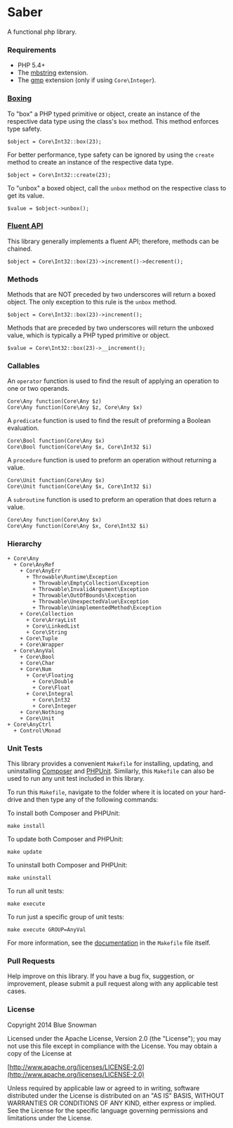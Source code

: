 Saber
==========

A functional php library.

### Requirements

* PHP 5.4+
* The [mbstring](http://php.net/manual/en/book.mbstring.php) extension.
* The [gmp](http://php.net/manual/en/book.gmp.php) extension (only if using `Core\Integer`).

### [Boxing](http://msdn.microsoft.com/en-us/library/yz2be5wk.aspx)

To "box" a PHP typed primitive or object, create an instance of the respective data type using the
class's `box` method.  This method enforces type safety.

````
$object = Core\Int32::box(23);
````

For better performance, type safety can be ignored by using the `create` method to create an instance
of the respective data type.

````
$object = Core\Int32::create(23);
````

To "unbox" a boxed object, call the `unbox` method on the respective class to get its value.

````
$value = $object->unbox();
````

### [Fluent API](http://en.wikipedia.org/wiki/Fluent_interface)

This library generally implements a fluent API; therefore, methods can be chained.

````
$object = Core\Int32::box(23)->increment()->decrement();
````

### Methods

Methods that are NOT preceded by two underscores will return a boxed object.  The only exception
to this rule is the `unbox` method.

````
$object = Core\Int32::box(23)->increment();
````

Methods that are preceded by two underscores will return the unboxed value, which is typically a
PHP typed primitive or object.

````
$value = Core\Int32::box(23)->__increment();
````

### Callables

An `operator` function is used to find the result of applying an operation to one or two operands.

````
Core\Any function(Core\Any $z)
Core\Any function(Core\Any $z, Core\Any $x)
````

A `predicate` function is used to find the result of preforming a Boolean evaluation.

````
Core\Bool function(Core\Any $x)
Core\Bool function(Core\Any $x, Core\Int32 $i)
````

A `procedure` function is used to preform an operation without returning a value.

````
Core\Unit function(Core\Any $x)
Core\Unit function(Core\Any $x, Core\Int32 $i)
````

A `subroutine` function is used to preform an operation that does return a value.

````
Core\Any function(Core\Any $x)
Core\Any function(Core\Any $x, Core\Int32 $i)
````

### Hierarchy

````
+ Core\Any
  + Core\AnyRef
    + Core\AnyErr
      + Throwable\Runtime\Exception
        + Throwable\EmptyCollection\Exception
        + Throwable\InvalidArgument\Exception
        + Throwable\OutOfBounds\Exception
        + Throwable\UnexpectedValue\Exception
        + Throwable\UnimplementedMethod\Exception
    + Core\Collection
      + Core\ArrayList
      + Core\LinkedList
      + Core\String
    + Core\Tuple
    + Core\Wrapper
  + Core\AnyVal
    + Core\Bool
    + Core\Char
    + Core\Num
      + Core\Floating
        + Core\Double
        + Core\Float
      + Core\Integral
        + Core\Int32
        + Core\Integer
    + Core\Nothing
    + Core\Unit
+ Core\AnyCtrl
  + Control\Monad
````

### Unit Tests

This library provides a convenient `Makefile` for installing, updating, and uninstalling
[Composer](https://getcomposer.org/) and [PHPUnit](http://phpunit.de/).  Similarly, this
`Makefile` can also be used to run any unit test included in this library.

To run this `Makefile`, navigate to the folder where it is located on your hard-drive and
then type any of the following commands:

To install both Composer and PHPUnit:

````
make install
````

To update both Composer and PHPUnit:

````
make update
````

To uninstall both Composer and PHPUnit:

````
make uninstall
````

To run all unit tests:

````
make execute
````

To run just a specific group of unit tests:

````
make execute GROUP=AnyVal
````

For more information, see the [documentation](https://github.com/bluesnowman/fphp-saber/blob/master/Makefile)
in the `Makefile` file itself.

### Pull Requests

Help improve on this library.  If you have a bug fix, suggestion, or improvement, please submit a
pull request along with any applicable test cases.

### License

Copyright 2014 Blue Snowman

Licensed under the Apache License, Version 2.0 (the "License");
you may not use this file except in compliance with the License.
You may obtain a copy of the License at

[http://www.apache.org/licenses/LICENSE-2.0](http://www.apache.org/licenses/LICENSE-2.0)

Unless required by applicable law or agreed to in writing, software
distributed under the License is distributed on an "AS IS" BASIS,
WITHOUT WARRANTIES OR CONDITIONS OF ANY KIND, either express or implied.
See the License for the specific language governing permissions and
limitations under the License.
